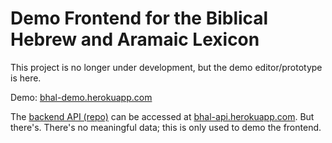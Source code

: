 # Demo Frontend for the Biblical Hebrew and Aramaic Lexicon

This project is no longer under development, but the demo editor/prototype is here.

Demo: [bhal-demo.herokuapp.com](https://bhal-demo.herokuapp.com)

The [backend API (repo)](https://github.com/jackweinbender/bhal-demo-api) can be accessed at [bhal-api.herokuapp.com](https://bhal-api.herokuapp.com). But there's. There's no meaningful data; this is only used to demo the frontend.
